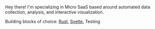 Hey there! I'm specializing in Micro SaaS based around automated data collection, analysis, and interactive visualization.

Building blocks of choice: [Rust](https://www.rust-lang.org/), [Svelte](https://kit.svelte.dev), Testing

